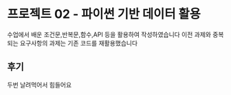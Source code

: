 # 프로젝트 02 - 파이썬 기반 데이터 활용
수업에서 배운 조건문,반복문,함수,API 등을 활용하여 작성하였습니다
이전 과제와 중복되는 요구사항의 과제는 기존 코드를 재활용했습니다
## 후기
두번 날려먹어서 힘들어요 